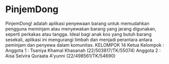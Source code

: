 # PinjemDong
PinjemDong! adalah aplikasi penyewaan barang untuk memudahkan pengguna meminjam atau menyewakan barang yang jarang digunakan, seperti perkakas atau tangga. Ideal bagi anak kos yang butuh barang sesekali, aplikasi ini mengurangi limbah dan menjadi perantara antara peminjam dan penyewa dalam komunitas.
KELOMPOK 14
Ketua Kelompok : 
Anggota 1 : Tsaniya Khamal Khasanah (22/503817/TK/55074)
Anggota 2 : Aisa Selvira Quraata A'yunni (22/498561/TK/54690)

